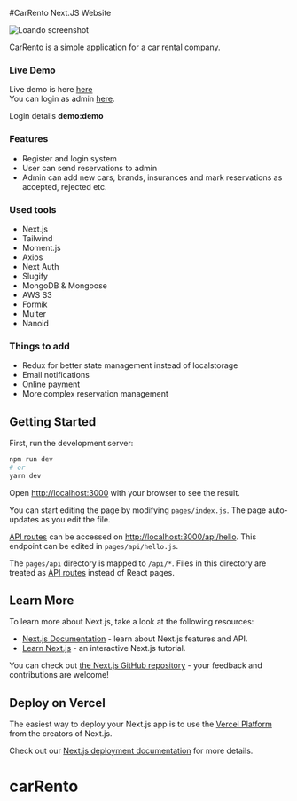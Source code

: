  #CarRento Next.JS Website

![Loando screenshot](https://i.postimg.cc/sXGRHnpV/localhost-3000-1.png)

CarRento is a simple application for a car rental company.

### Live Demo
Live demo is here [here](https://carrento.netlify.app/) \
You can login as admin [here](https://carrento.netlify.app/admin).

Login details **demo:demo**

### Features
- Register and login system
- User can send reservations to admin
- Admin can add new cars, brands, insurances and mark reservations as accepted, rejected etc.

### Used tools
- Next.js
- Tailwind
- Moment.js
- Axios
- Next Auth
- Slugify
- MongoDB & Mongoose
- AWS S3
- Formik
- Multer
- Nanoid

### Things to add
- Redux for better state management instead of localstorage
- Email notifications
- Online payment
- More complex reservation management

## Getting Started

First, run the development server:

```bash
npm run dev
# or
yarn dev
```

Open [http://localhost:3000](http://localhost:3000) with your browser to see the result.

You can start editing the page by modifying `pages/index.js`. The page auto-updates as you edit the file.

[API routes](https://nextjs.org/docs/api-routes/introduction) can be accessed on [http://localhost:3000/api/hello](http://localhost:3000/api/hello). This endpoint can be edited in `pages/api/hello.js`.

The `pages/api` directory is mapped to `/api/*`. Files in this directory are treated as [API routes](https://nextjs.org/docs/api-routes/introduction) instead of React pages.

## Learn More

To learn more about Next.js, take a look at the following resources:

- [Next.js Documentation](https://nextjs.org/docs) - learn about Next.js features and API.
- [Learn Next.js](https://nextjs.org/learn) - an interactive Next.js tutorial.

You can check out [the Next.js GitHub repository](https://github.com/vercel/next.js/) - your feedback and contributions are welcome!

## Deploy on Vercel

The easiest way to deploy your Next.js app is to use the [Vercel Platform](https://vercel.com/new?utm_medium=default-template&filter=next.js&utm_source=create-next-app&utm_campaign=create-next-app-readme) from the creators of Next.js.

Check out our [Next.js deployment documentation](https://nextjs.org/docs/deployment) for more details.
# carRento
